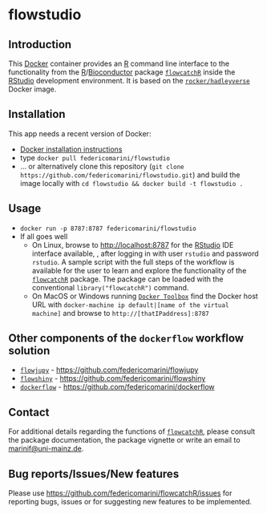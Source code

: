 # flowstudio

## Introduction

This [Docker](http://www.docker.com/) container provides an [R](http://r-project.org/) command line interface to the functionality from the [R](http://r-project.org/)/[Bioconductor](http://bioconductor.org) package [`flowcatchR`](http://bioconductor.org/packages/flowcatchR) inside the [RStudio](http://www.rstudio.com/) development environment. It is based on the [`rocker/hadleyverse`](https://github.com/rocker-org/hadleyverse) Docker image.

## Installation

This app needs a recent version of Docker:

 * [Docker installation instructions](https://docs.docker.com/installation/#installation)
 * type `docker pull federicomarini/flowstudio` 
 * ... or alternatively clone this repository (`git clone https://github.com/federicomarini/flowstudio.git`) and build the image locally with `cd flowstudio && docker build -t flowstudio .` 

## Usage

 * `docker run -p 8787:8787 federicomarini/flowstudio`
 * If all goes well
   - On Linux, browse to [http://localhost:8787](http://localhost:8787) for the [RStudio](http://www.rstudio.com/) IDE interface available, , after logging in with user `rstudio` and password `rstudio`. A sample script with the full steps of the workflow is available for the user to learn and explore the functionality of the [`flowcatchR`](http://bioconductor.org/packages/flowcatchR) package. The package can be loaded with the conventional `library("flowcatchR")` command.
   - On MacOS or Windows running [`Docker Toolbox`](https://www.docker.com/toolbox) find the Docker host URL with `docker-machine ip default|[name of the virtual machine]` and browse to `http://[thatIPaddress]:8787`

## Other components of the `dockerflow` workflow solution

* [`flowjupy`](https://github.com/federicomarini/flowjupy) - https://github.com/federicomarini/flowjupy
* [`flowshiny`](https://github.com/federicomarini/flowshiny) - https://github.com/federicomarini/flowshiny
* [`dockerflow`](https://github.com/federicomarini/dockerflow) - https://github.com/federicomarini/dockerflow

## Contact
For additional details regarding the functions of [`flowcatchR`](http://bioconductor.org/packages/flowcatchR), please consult the package documentation, the package vignette or write an email to marinif@uni-mainz.de. 

## Bug reports/Issues/New features

Please use https://github.com/federicomarini/flowcatchR/issues for reporting bugs, issues or for suggesting new features to be implemented.
